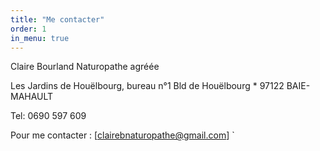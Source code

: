 ```yaml
---
title: "Me contacter"
order: 1
in_menu: true
---
```

Claire Bourland Naturopathe agréée

Les Jardins de Houëlbourg, bureau n°1
Bld de Houëlbourg * 97122 BAIE-MAHAULT

Tel: 0690 597 609



Pour me contacter : [clairebnaturopathe@gmail.com]
` 